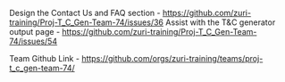 Design the Contact Us and FAQ section -	https://github.com/zuri-training/Proj-T_C_Gen-Team-74/issues/36
Assist with the T&C generator output page - https://github.com/zuri-training/Proj-T_C_Gen-Team-74/issues/54



Team Github Link - https://github.com/orgs/zuri-training/teams/proj-t_c_gen-team-74/